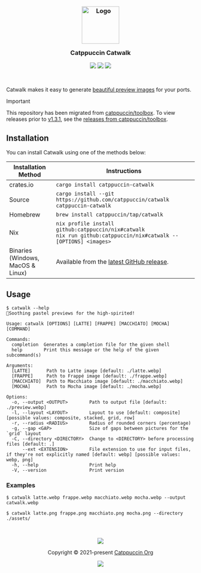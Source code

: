 <h3 align="center">
  <img src="https://raw.githubusercontent.com/catppuccin/catppuccin/main/assets/logos/exports/1544x1544_circle.png" width="100" alt="Logo"/><br/>
  <img src="https://raw.githubusercontent.com/catppuccin/catppuccin/main/assets/misc/transparent.png" height="30" width="0px"/>
  Catppuccin Catwalk
  <img src="https://raw.githubusercontent.com/catppuccin/catppuccin/main/assets/misc/transparent.png" height="30" width="0px"/>
</h3>

<p align="center">
  <a href="https://github.com/catppuccin/catwalk/stargazers"><img src="https://img.shields.io/github/stars/catppuccin/catwalk?colorA=363a4f&colorB=b7bdf8&style=for-the-badge"></a>
  <a href="https://github.com/catppuccin/catwalk/issues?label=catwalk"><img src="https://img.shields.io/github/issues/catppuccin/catwalk?colorA=363a4f&colorB=f5a97f&style=for-the-badge"></a>
  <a href="https://github.com/catppuccin/catwalk/contributors"><img src="https://img.shields.io/github/contributors/catppuccin/catwalk?colorA=363a4f&colorB=a6da95&style=for-the-badge"></a>
</p>

&nbsp;

Catwalk makes it easy to generate [beautiful preview images](https://raw.githubusercontent.com/catppuccin/vscode/main/assets/preview.webp) for your ports.

> [!IMPORTANT]
> This repository has been migrated from
> [catppuccin/toolbox](https://github.com/catppuccin/toolbox/tree/main/catwalk). To view releases
> prior to [v1.3.1](https://github.com/catppuccin/catwalk/releases/tag/v1.3.1),
> see the [releases from catppuccin/toolbox](https://github.com/catppuccin/toolbox/releases?q=catwalk&expanded=true).

## Installation

You can install Catwalk using one of the methods below:

| Installation Method                   | Instructions                                                                                                                  |
| ------------------------------------- | ----------------------------------------------------------------------------------------------------------------------------- |
| crates.io                             | `cargo install catppuccin-catwalk`                                                                                            |
| Source                                | `cargo install --git https://github.com/catppuccin/catwalk catppuccin-catwalk`                                                |
| Homebrew                              | `brew install catppuccin/tap/catwalk`                                                                                         |
| Nix                                   | `nix profile install github:catppuccin/nix#catwalk` <br/> `nix run github:catppuccin/nix#catwalk -- [OPTIONS] <images>` |
| Binaries<br/>(Windows, MacOS & Linux) | Available from the [latest GitHub release](https://github.com/catppuccin/catwalk/releases).                         |

## Usage

```console
$ catwalk --help
🚶Soothing pastel previews for the high-spirited!

Usage: catwalk [OPTIONS] [LATTE] [FRAPPE] [MACCHIATO] [MOCHA] [COMMAND]

Commands:
  completion  Generates a completion file for the given shell
  help        Print this message or the help of the given subcommand(s)

Arguments:
  [LATTE]      Path to Latte image [default: ./latte.webp]
  [FRAPPE]     Path to Frappé image [default: ./frappe.webp]
  [MACCHIATO]  Path to Macchiato image [default: ./macchiato.webp]
  [MOCHA]      Path to Mocha image [default: ./mocha.webp]

Options:
  -o, --output <OUTPUT>        Path to output file [default: ./preview.webp]
  -l, --layout <LAYOUT>        Layout to use [default: composite] [possible values: composite, stacked, grid, row]
  -r, --radius <RADIUS>        Radius of rounded corners (percentage)
  -g, --gap <GAP>              Size of gaps between pictures for the `grid` layout
  -C, --directory <DIRECTORY>  Change to <DIRECTORY> before processing files [default: .]
      --ext <EXTENSION>        File extension to use for input files, if they're not explicitly named [default: webp] [possible values: webp, png]
  -h, --help                   Print help
  -V, --version                Print version
```

### Examples

```console
$ catwalk latte.webp frappe.webp macchiato.webp mocha.webp --output catwalk.webp
```

```console
$ catwalk latte.png frappe.png macchiato.png mocha.png --directory ./assets/
```

&nbsp;

<p align="center"><img src="https://raw.githubusercontent.com/catppuccin/catppuccin/main/assets/footers/gray0_ctp_on_line.svg?sanitize=true" /></p>
<p align="center">Copyright &copy; 2021-present <a href="https://github.com/catppuccin" target="_blank">Catppuccin Org</a>
<p align="center"><a href="https://github.com/catppuccin/catppuccin/blob/main/LICENSE"><img src="https://img.shields.io/static/v1.svg?style=for-the-badge&label=License&message=MIT&logoColor=d9e0ee&colorA=302d41&colorB=b7bdf8"/></a></p>
